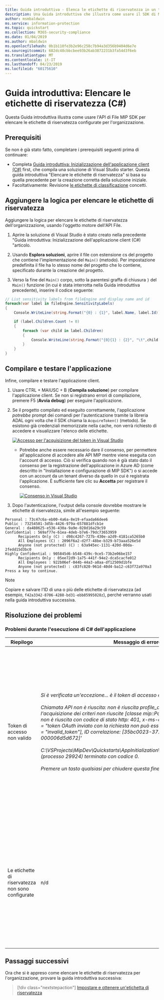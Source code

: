 ```yaml
---
title: Guida introduttiva - Elenca le etichette di riservatezza in un tenant di Microsoft Information Protection (MIP) tramite Microsoft Information Protection SDK C# Wrapper
description: Una Guida introduttiva che illustra come usare il SDK di Microsoft Information Protection C# wrapper per elencare le etichette di riservatezza nel tenant.
author: msmbaldwin
ms.service: information-protection
ms.topic: quickstart
ms.collection: M365-security-compliance
ms.date: 01/04/2019
ms.author: mbaldwin
ms.openlocfilehash: 0b1b110fe3b2e96c258c7b94a3d356b9404d6e7e
ms.sourcegitcommit: 682dc48cbbcbee93b26ab3872231b3fa54d3f6eb
ms.translationtype: MT
ms.contentlocale: it-IT
ms.lasthandoff: 04/23/2019
ms.locfileid: "60175610"
---
```

# <a name="quickstart-list-sensitivity-labels-c"></a>Guida introduttiva: Elencare le etichette di riservatezza (C#)

Questa Guida introduttiva illustra come usare l'API di File MIP SDK per elencare le etichette di riservatezza configurate per l'organizzazione.

## <a name="prerequisites"></a>Prerequisiti

Se non è già stato fatto, completare i prerequisiti seguenti prima di continuare:

- Completa [Guida introduttiva: Inizializzazione dell'applicazione client (C#)](quick-app-initialization-csharp.md) first, che compila una soluzione di Visual Studio starter. Questa guida introduttiva "Elencare le etichette di riservatezza" si basa su quella precedente per la creazione corretta della soluzione iniziale.
- Facoltativamente: Revisione [le etichette di classificazione](concept-classification-labels.md) concetti.

## <a name="add-logic-to-list-the-sensitivity-labels"></a>Aggiungere la logica per elencare le etichette di riservatezza

Aggiungere la logica per elencare le etichette di riservatezza dell'organizzazione, usando l'oggetto motore dell'API File. 

1. Aprire la soluzione di Visual Studio è stato creato nella precedente "Guida introduttiva: Inizializzazione dell'applicazione client (C#) "articolo.

2. Usando **Esplora soluzioni**, aprire il file con estensione cs del progetto che contiene l'implementazione del `Main()` (metodo). Per impostazione predefinita il file ha lo stesso nome del progetto che lo contiene, specificato durante la creazione del progetto. 

3. Verso la fine del `Main()` corpo, sotto la parentesi graffa di chiusura `}` del `Main()` funzione (in cui è stata interrotta nella Guida introduttiva precedente), inserire il codice seguente:

  ```csharp
  // List sensitivity labels from fileEngine and display name and id  
  foreach(var label in fileEngine.SensitivityLabels)
  {
      Console.WriteLine(string.Format("{0} : {1}", label.Name, label.Id));

      if (label.Children.Count != 0)
      {
          foreach (var child in label.Children)
          {
              Console.WriteLine(string.Format("{0}{1} : {2}", "\t",child.Name, child.Id));
          }
      }
  }
  ``` 

## <a name="build-and-test-the-application"></a>Compilare e testare l'applicazione

Infine, compilare e testare l'applicazione client. 

1. Usare CTRL + MAIUSC + B (**Compila soluzione**) per compilare l'applicazione client. Se non si registrano errori di compilazione, premere F5 (**Avvia debug**) per eseguire l'applicazione.

2. Se il progetto compilato ed eseguito correttamente, l'applicazione *potrebbe* prompt dei comandi per l'autenticazione tramite la libreria ADAL ogni volta che il SDK chiama la `AcquireToken()` (metodo). Se esistono già credenziali memorizzate nella cache, non verrà richiesto di accedere e visualizzare l'elenco delle etichette. 

     [![Accesso per l'acquisizione del token in Visual Studio](media/quick-file-list-labels-cpp/acquire-token-sign-in.png)](media/quick-file-list-labels-cpp/acquire-token-sign-in.png#lightbox)

   - Potrebbe anche essere necessario dare il consenso, per permettere all'applicazione di accedere alle API MIP mentre viene eseguita con l'account di accesso. Ciò si verifica quando non è già stato dato il consenso per la registrazione dell'applicazione in Azure AD (come descritto in "Installazione e configurazione di MIP SDK") o si accede con un account da un tenant diverso da quello in cui è registrata l'applicazione. È sufficiente fare clic su **Accetta** per registrare il consenso.

     [![Consenso in Visual Studio](media/quick-file-list-labels-cpp/acquire-token-sign-in-consent.png)](media/quick-file-list-labels-cpp/acquire-token-sign-in-consent.png#lightbox)

3. Dopo l'autenticazione, l'output della console dovrebbe mostrare le etichette di riservatezza, simile all'esempio seguente:

  ```console
  Personal : 73c47c6a-eb00-4a6a-8e19-efaada66dee6
  Public : 73254501-3d5b-4426-979a-657881dfcb1e
  General : da480625-e536-430a-9a9e-028d16a29c59
  Confidential : 569af77e-61ea-4deb-b7e6-79dc73653959
        Recipients Only (C) : d98c4267-727b-430e-a2d9-4181ca5265b0
        All Employees (C) : 2096f6a2-d2f7-48be-b329-b73aaa526e5d
        Anyone (not protected) (C) : 63a945ec-1131-420d-80da-2fedd15d3bc0
  Highly Confidential : 905845d6-b548-439c-9ce5-73b2e06be157
        Recipients Only : 05ee72d9-1a75-441f-94e2-dca5cacfe012
        All Employees : 922b06ef-044b-44a3-a8aa-df12509d1bfe
        Anyone (not protected) : c83fc820-961d-40d4-ba12-c63f72a970a3
  Press a key to continue.
  ```

   > [!NOTE]
   > Copiare e salvare l'ID di una o più delle etichette di riservatezza (ad esempio, `f42a3342-8706-4288-bd31-ebb85995028z`), perché verranno usati nella guida introduttiva successiva.

## <a name="troubleshooting"></a>Risoluzione dei problemi

### <a name="problems-during-execution-of-c-application"></a>Problemi durante l'esecuzione di C# dell'applicazione

| Riepilogo | Messaggio di errore | Soluzione |
|---------|---------------|----------|
| Token di accesso non valido | *Si è verificata un'eccezione... è il token di accesso errato/scaduti? <br> <br>Chiamata API non è riuscita: non è riuscita profile_add_engine_async con: l'acquisizione dei criteri non riuscite [classe mip::PolicySyncException], richiesta non è riuscita con codice di stato http: 401, x-ms-diagnostics: [2000001; motivo = "token OAuth inviato con la richiesta non può essere analizzato."; error_category = "invalid_token"], ID correlazione: [35bc0023-3727-4eff-8062-000006d5d672]'<br><br>C:\VSProjects\MipDev\Quickstarts\AppInitialization\x64\Debug\AppInitialization.exe (processo 29924) terminato con codice 0.<br> <br>Premere un tasto qualsiasi per chiudere questa finestra...* | Se il progetto viene compilato correttamente, ma viene visualizzato un output simile a quello riportato a sinistra, è probabile che il token nel metodo `AcquireOAuth2Token()` sia non valido o scaduto. Tornare alla [compilare e testare l'applicazione](#build-and-test-the-application) e rigenerare l'aggiornamento, token di accesso `AcquireOAuth2Token()` anche in questo caso e ricompilazione o eseguire nuovamente il test. È anche possibile esaminare e verificare il token e le relative attestazioni usando l'applicazione Web a pagina singola [jwt.ms](https://jwt.ms/). |
| Le etichette di riservatezza non sono configurate | n/d | Se il progetto viene compilato correttamente, ma non è presente alcun output nella finestra della console, verificare che le etichette di riservatezza dell'organizzazione siano configurate correttamente. Vedere [Installazione e configurazione di MIP SDK](setup-configure-mip.md) per informazioni dettagliate sulle impostazioni per la protezione e la tassonomia delle etichette.  |

## <a name="next-steps"></a>Passaggi successivi

Ora che si è appreso come elencare le etichette di riservatezza per l'organizzazione, provare la guida introduttiva successiva:

> [!div class="nextstepaction"]
> [Impostare e ottenere un'etichetta di riservatezza](quick-file-set-get-label-csharp.md)

